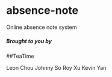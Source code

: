 # absence-note

Online absence note system

##### Brought to you by

##TeaTime

Leon Chou
Johnny So
Roy Xu
Kevin Yan
